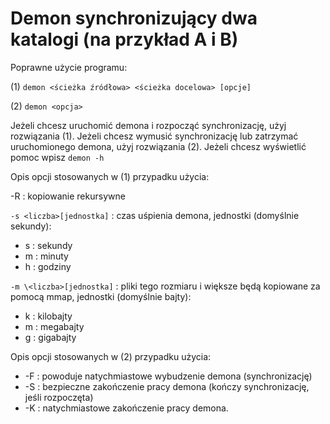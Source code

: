 # Demon synchronizujący dwa katalogi (na przykład A i B)
Poprawne użycie programu:

 (1) ```demon <ścieżka źródłowa> <ścieżka docelowa> [opcje]```
 
 (2) ```demon <opcja>```

Jeżeli chcesz uruchomić demona i rozpocząć synchronizację, użyj rozwiązania (1).
Jeżeli chcesz wymusić synchronizację lub zatrzymać uruchomionego demona, użyj rozwiązania (2).
Jeżeli chcesz wyświetlić pomoc wpisz ``` demon -h ```

Opis opcji stosowanych w (1) przypadku użycia:

 -R : kopiowanie rekursywne

 ```-s <liczba>[jednostka]``` : czas uśpienia demona, jednostki (domyślnie sekundy):
 * s : sekundy
 * m : minuty
 * h : godziny

 ```-m \<liczba>[jednostka]``` : pliki tego rozmiaru i większe będą kopiowane za pomocą mmap, jednostki (domyślnie bajty):
 * k : kilobajty 
 * m : megabajty
 * g : gigabajty

Opis opcji stosowanych w (2) przypadku użycia:

 * -F : powoduje natychmiastowe wybudzenie demona (synchronizację)
 * -S : bezpieczne zakończenie pracy demona (kończy synchronizację, jeśli rozpoczęta)
 * -K : natychmiastowe zakończenie pracy demona.
